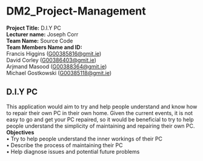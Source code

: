 # DM2_Project-Management

**Project Title:** D.I.Y PC <br>
**Lecturer name:** Joseph Corr <br>
**Team Name:** Source Code <br>
**Team Members Name and ID:** <br>
Francis Higgins (G00385816@gmit.ie) <br>
David Corley (G00386403@gmit.ie) <br>
Arjmand Masood (G00388364@gmit.ie) <br>
Michael Gostkowski (G00385118@gmit.ie) <br>

## D.I.Y PC
This application would aim to try and help people understand and know how to repair their own PC in their own home. Given the current events, it is not easy to go and get your PC repaired, so it would be beneficial to try to help people understand the simplicity of maintaining and repairing their own PC. <br>
**Objectives** <br>
• Try to help people understand the inner workings of their PC <br>
• Describe the process of maintaining their PC <br>
• Help diagnose issues and potential future problems <br>
